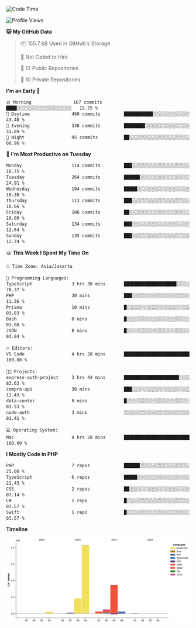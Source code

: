 <!--START_SECTION:waka-->
![Code Time](http://img.shields.io/badge/Code%20Time-405%20hrs%2053%20mins-blue)

![Profile Views](http://img.shields.io/badge/Profile%20Views-39-blue)

**🐱 My GitHub Data** 

> 📦 155.7 kB Used in GitHub's Storage 
 > 
> 🚫 Not Opted to Hire
 > 
> 📜 13 Public Repositories 
 > 
> 🔑 10 Private Repositories 
 > 
**I'm an Early 🐤** 

```text
🌞 Morning                167 commits         ████░░░░░░░░░░░░░░░░░░░░░   15.75 % 
🌆 Daytime                460 commits         ███████████░░░░░░░░░░░░░░   43.40 % 
🌃 Evening                338 commits         ████████░░░░░░░░░░░░░░░░░   31.89 % 
🌙 Night                  95 commits          ██░░░░░░░░░░░░░░░░░░░░░░░   08.96 % 
```
📅 **I'm Most Productive on Tuesday** 

```text
Monday                   114 commits         ███░░░░░░░░░░░░░░░░░░░░░░   10.75 % 
Tuesday                  264 commits         ██████░░░░░░░░░░░░░░░░░░░   24.91 % 
Wednesday                194 commits         █████░░░░░░░░░░░░░░░░░░░░   18.30 % 
Thursday                 113 commits         ███░░░░░░░░░░░░░░░░░░░░░░   10.66 % 
Friday                   106 commits         ██░░░░░░░░░░░░░░░░░░░░░░░   10.00 % 
Saturday                 134 commits         ███░░░░░░░░░░░░░░░░░░░░░░   12.64 % 
Sunday                   135 commits         ███░░░░░░░░░░░░░░░░░░░░░░   12.74 % 
```


📊 **This Week I Spent My Time On** 

```text
🕑︎ Time Zone: Asia/Jakarta

💬 Programming Languages: 
TypeScript               3 hrs 30 mins       ████████████████████░░░░░   78.37 % 
PHP                      30 mins             ███░░░░░░░░░░░░░░░░░░░░░░   11.36 % 
Prisma                   10 mins             █░░░░░░░░░░░░░░░░░░░░░░░░   03.83 % 
Bash                     8 mins              █░░░░░░░░░░░░░░░░░░░░░░░░   03.08 % 
JSON                     8 mins              █░░░░░░░░░░░░░░░░░░░░░░░░   03.04 % 

🔥 Editors: 
VS Code                  4 hrs 28 mins       █████████████████████████   100.00 % 

🐱‍💻 Projects: 
express-auth-project     3 hrs 44 mins       █████████████████████░░░░   83.63 % 
compro-api               30 mins             ███░░░░░░░░░░░░░░░░░░░░░░   11.43 % 
data-center              9 mins              █░░░░░░░░░░░░░░░░░░░░░░░░   03.53 % 
node-auth                3 mins              ░░░░░░░░░░░░░░░░░░░░░░░░░   01.41 % 

💻 Operating System: 
Mac                      4 hrs 28 mins       █████████████████████████   100.00 % 
```

**I Mostly Code in PHP** 

```text
PHP                      7 repos             ██████░░░░░░░░░░░░░░░░░░░   25.00 % 
TypeScript               6 repos             █████░░░░░░░░░░░░░░░░░░░░   21.43 % 
CSS                      2 repos             ██░░░░░░░░░░░░░░░░░░░░░░░   07.14 % 
C#                       1 repo              █░░░░░░░░░░░░░░░░░░░░░░░░   03.57 % 
Swift                    1 repo              █░░░░░░░░░░░░░░░░░░░░░░░░   03.57 % 
```



**Timeline**

![Lines of Code chart](https://raw.githubusercontent.com/brstreet2/brstreet2/main/assets/bar_graph.png)


<!--END_SECTION:waka-->
